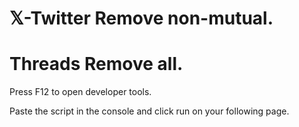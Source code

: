 # 𝕏-Twitter Remove non-mutual.

# Threads Remove all.

Press F12 to open developer tools.

Paste the script in the console and click run on your following page.

